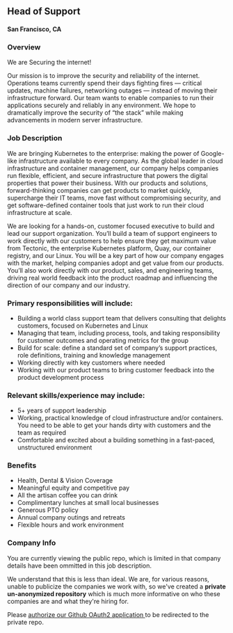 ## Head of Support
#### San Francisco, CA

### Overview
We are Securing the internet!

Our mission is to improve the security and reliability of the internet. Operations teams currently spend their days fighting fires — critical updates, machine failures, networking outages — instead of moving their infrastructure forward.
Our team wants to enable companies to run their applications securely and reliably in any environment. We hope to dramatically improve the security of “the stack” while making advancements in modern server infrastructure.

### Job Description
We are bringing Kubernetes to the enterprise: making the power of Google-like infrastructure available to every company. As the global leader in cloud infrastructure and container management, our company helps companies run flexible, efficient, and secure infrastructure that powers the digital properties that power their business. With our products and solutions, forward-thinking companies can get products to market quickly, supercharge their IT teams, move fast without compromising security, and get software-defined container tools that just work to run their cloud infrastructure at scale.

We are looking for a hands-on, customer focused executive to build and lead our support organization. You’ll build a team of support engineers to work directly with our customers to help ensure they get maximum value from Tectonic, the enterprise Kubernetes platform, Quay, our container registry, and our Linux. You will be a key part of how our company engages with the market, helping companies adopt and get value from our products. You’ll also work directly with our product, sales, and engineering teams, driving real world feedback into the product roadmap and influencing the direction of our company and our industry.

### Primary responsibilities will include:
+	Building a world class support team that delivers consulting that delights customers, focused on Kubernetes and Linux
+	Managing that team, including process, tools, and taking responsibility for customer outcomes and operating metrics for the group
+	Build for scale: define a standard set of company’s support practices, role definitions, training and knowledge management
+	Working directly with key customers where needed
+	Working with our product teams to bring customer feedback into the product development process

### Relevant skills/experience may include:
+	5+ years of support leadership
+	Working, practical knowledge of cloud infrastructure and/or containers. You need to be able to get your hands dirty with customers and the team as required
+	Comfortable and excited about a building something in a fast-paced, unstructured environment

### Benefits
+	Health, Dental & Vision Coverage
+	Meaningful equity and competitive pay
+	All the artisan coffee you can drink
+	Complimentary lunches at small local businesses
+	Generous PTO policy
+	Annual company outings and retreats
+	Flexible hours and work environment

### Company Info
You are currently viewing the public repo, which is limited in that company details have been ommitted in this job description.  
    
We understand that this is less than ideal.  We are, for various reasons, unable to publicize the companies we work with, so we've
created a **private un-anonymized repository** which is much more informative on who these companies are and what they're hiring for.  
    
Please [authorize our Github OAuth2 application ](http://localhost:3000/users/auth/github?job_id=q29yzu9t-head-of-support) to be redirected to the private repo.
